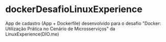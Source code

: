 ﻿# dockerDesafioLinuxExperience
App de cadastro (App + Dockerfile) desenvolvido  para o desafio "Docker: Utilização Prática no Cenário de Microsserviços" da LinuxExperience(DIO.me)



